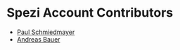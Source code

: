<!--

This source file is part of the Spezi open-source project.

SPDX-FileCopyrightText: 2023 Stanford University and the project authors (see CONTRIBUTORS.md)

SPDX-License-Identifier: MIT
  
-->

Spezi Account Contributors
====================

* [Paul Schmiedmayer](https://github.com/PSchmiedmayer)
* [Andreas Bauer](https://github.com/Supereg)
